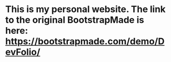 # This is my personal website. The link to the original BootstrapMade is here: https://bootstrapmade.com/demo/DevFolio/